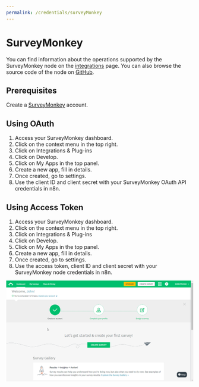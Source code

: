 ```yaml
---
permalink: /credentials/surveyMonkey
---
```


# SurveyMonkey

You can find information about the operations supported by the SurveyMonkey node on the [integrations](https://n8n.io/integrations/n8n-nodes-base.surveyMonkeyTrigger) page. You can also browse the source code of the node on [GitHub](https://github.com/n8n-io/n8n/tree/master/packages/nodes-base/nodes/SurveyMonkey).


## Prerequisites

Create a [SurveyMonkey](https://surveymonkey.com/) account.

## Using OAuth

1. Access your SurveyMonkey dashboard.
2. Click on the context menu in the top right.
3. Click on Integrations & Plug-ins
4. Click on Develop.
5. Click on My Apps in the top panel.
6. Create a new app, fill in details.
7. Once created, go to settings.
8. Use the client ID and client secret with your SurveyMonkey OAuth API credentials in n8n.

## Using Access Token

1. Access your SurveyMonkey dashboard.
2. Click on the context menu in the top right.
3. Click on Integrations & Plug-ins
4. Click on Develop.
5. Click on My Apps in the top panel.
6. Create a new app, fill in details.
7. Once created, go to settings.
8. Use the access token, client ID and client secret with your SurveyMonkey node credentials in n8n.

![Getting SurveyMonkey credentials](./getting-credentials.gif)
